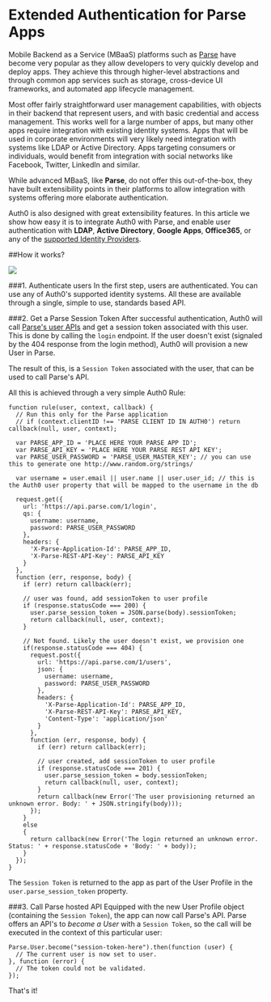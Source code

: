 # Extended Authentication for Parse Apps

Mobile Backend as a Service (MBaaS) platforms such as [Parse](http://www.parse.com) have become very popular as they allow developers to very quickly develop and deploy apps. They achieve this through higher-level abstractions and through common app services such as storage, cross-device UI frameworks, and automated app lifecycle management.

Most offer fairly straightforward user management capabilities, with objects in their backend that represent users, and with basic credential and access management. This works well for a large number of apps, but many other apps require integration with existing identity systems. Apps that will be used in corporate environments will very likely need integration with systems like LDAP or Active Directory. Apps targeting consumers or individuals, would benefit from integration with social networks like Facebook, Twitter, LinkedIn and similar.

While advanced MBaaS, like __Parse__, do not offer this out-of-the-box, they have built extensibility points in their platforms to allow integration with systems offering more elaborate authentication.

Auth0 is also designed with great extensibility features. In this article we show how easy it is to integrate Auth0 with Parse, and enable user authentication with __LDAP__, __Active Directory__, __Google Apps__, __Office365__, or any of the [supported Identity Providers](https://auth0.com/docs/identityproviders).

##How it works?

![](https://docs.google.com/drawings/d/1E8pGVnDjuLw_eh4TPw-JvOB8BHBzWUJLGG1nwCC2CxU/pub?w=831&amp;h=372)

###1. Authenticate users
In the first step, users are authenticated. You can use any of Auth0's supported identity systems. All these are available through a single, simple to use, standards based API.

###2. Get a Parse Session Token
After successful authentication, Auth0 will call [Parse's user APIs](https://parse.com/docs/rest#users-login) and get a session token associated with this user. This is done by calling the `login` endpoint. If the user doesn't exist (signaled by the 404 response from the login method), Auth0 will provision a new User in Parse.

The result of this, is a `Session Token` associated with the user, that can be used to call Parse's API.

All this is achieved through a very simple Auth0 Rule:

```
function rule(user, context, callback) {
  // Run this only for the Parse application
  // if (context.clientID !== 'PARSE CLIENT ID IN AUTH0') return callback(null, user, context);

  var PARSE_APP_ID = 'PLACE HERE YOUR PARSE APP ID';
  var PARSE_API_KEY = 'PLACE HERE YOUR PARSE REST API KEY';
  var PARSE_USER_PASSWORD = 'PARSE_USER_MASTER_KEY'; // you can use this to generate one http://www.random.org/strings/

  var username = user.email || user.name || user.user_id; // this is the Auth0 user property that will be mapped to the username in the db

  request.get({
    url: 'https://api.parse.com/1/login',
    qs: {
      username: username,
      password: PARSE_USER_PASSWORD
    },
    headers: {
      'X-Parse-Application-Id': PARSE_APP_ID,
      'X-Parse-REST-API-Key': PARSE_API_KEY
    }
  }, 
  function (err, response, body) {
    if (err) return callback(err);

    // user was found, add sessionToken to user profile
    if (response.statusCode === 200) {
      user.parse_session_token = JSON.parse(body).sessionToken;
      return callback(null, user, context);
    }

    // Not found. Likely the user doesn't exist, we provision one
    if(response.statusCode === 404) {
      request.post({
        url: 'https://api.parse.com/1/users',
        json: {
          username: username,
          password: PARSE_USER_PASSWORD
        },
        headers: {
          'X-Parse-Application-Id': PARSE_APP_ID,
          'X-Parse-REST-API-Key': PARSE_API_KEY,
          'Content-Type': 'application/json'
        }
      }, 
      function (err, response, body) {
        if (err) return callback(err);

        // user created, add sessionToken to user profile
        if (response.statusCode === 201) {
          user.parse_session_token = body.sessionToken;
          return callback(null, user, context);
        }
        return callback(new Error('The user provisioning returned an unknown error. Body: ' + JSON.stringify(body)));
      });
    }
    else
    {
      return callback(new Error('The login returned an unknown error. Status: ' + response.statusCode + 'Body: ' + body));
    }
  });
}
```

The `Session Token` is returned to the app as part of the User Profile in the `user.parse_session_token` property.

###3. Call Parse hosted API
Equipped with the new User Profile object (containing the `Session Token`), the app can now call Parse's API. Parse offers an API's to _become a User_ with a `Session Token`, so the call will be executed in the context of this particular user:

```
Parse.User.become("session-token-here").then(function (user) {
  // The current user is now set to user.
}, function (error) {
  // The token could not be validated.
});
```

That's it!

